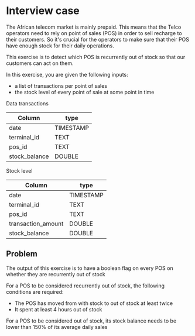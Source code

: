 # Interview case

The African telecom market is mainly prepaid. This means that the Telco operators need to rely on point of sales (POS) in order to sell recharge to their customers. So it's crucial for the operators to make sure that their POS have enough stock for their daily operations.

This exercise is to detect which POS is recurrently out of stock so that our customers can act on them.

In this exercise, you are given the following inputs:

- a list of transactions per point of sales
- the stock level of every point of sale at some point in time

Data transactions

| Column             | type      |
|--------------------|-----------|
| date               | TIMESTAMP |
| terminal_id        | TEXT      |
| pos_id             | TEXT      |
| stock_balance      | DOUBLE    |

Stock level

| Column             | type      |
|--------------------|-----------|
| date               | TIMESTAMP |
| terminal_id        | TEXT      |
| pos_id             | TEXT      |
| transaction_amount | DOUBLE    |
| stock_balance      | DOUBLE    |

## Problem

The output of this exercise is to have a boolean flag on every POS on whether they are recurrently out of stock

For a POS to be considered recurrently out of stock, the following conditions are required:

- The POS has moved from with stock to out of stock at least twice
- It spent at least 4 hours out of stock

For a POS to be considered out of stock, its stock balance needs to be lower than 150% of its average daily sales
